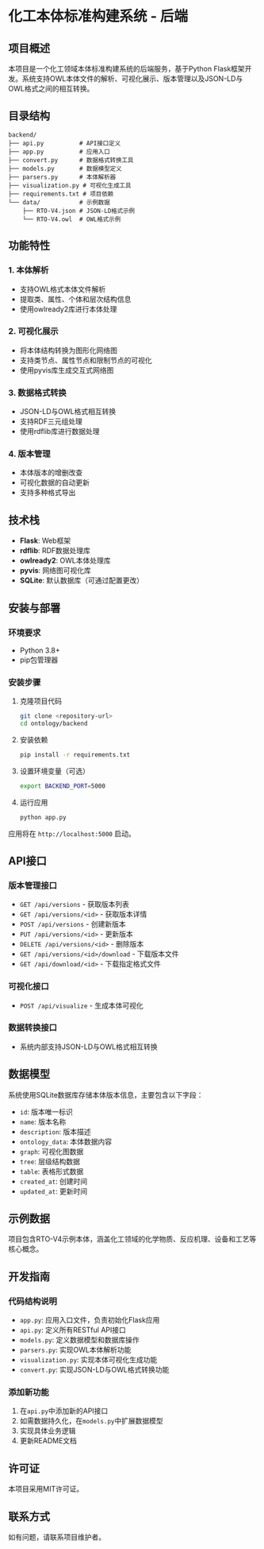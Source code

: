 # 化工本体标准构建系统 - 后端

## 项目概述

本项目是一个化工领域本体标准构建系统的后端服务，基于Python Flask框架开发。系统支持OWL本体文件的解析、可视化展示、版本管理以及JSON-LD与OWL格式之间的相互转换。

## 目录结构

```
backend/
├── api.py          # API接口定义
├── app.py          # 应用入口
├── convert.py      # 数据格式转换工具
├── models.py       # 数据模型定义
├── parsers.py      # 本体解析器
├── visualization.py # 可视化生成工具
├── requirements.txt # 项目依赖
└── data/           # 示例数据
    ├── RTO-V4.json # JSON-LD格式示例
    └── RTO-V4.owl  # OWL格式示例
```

## 功能特性

### 1. 本体解析
- 支持OWL格式本体文件解析
- 提取类、属性、个体和层次结构信息
- 使用owlready2库进行本体处理

### 2. 可视化展示
- 将本体结构转换为图形化网络图
- 支持类节点、属性节点和限制节点的可视化
- 使用pyvis库生成交互式网络图

### 3. 数据格式转换
- JSON-LD与OWL格式相互转换
- 支持RDF三元组处理
- 使用rdflib库进行数据处理

### 4. 版本管理
- 本体版本的增删改查
- 可视化数据的自动更新
- 支持多种格式导出

## 技术栈

- **Flask**: Web框架
- **rdflib**: RDF数据处理库
- **owlready2**: OWL本体处理库
- **pyvis**: 网络图可视化库
- **SQLite**: 默认数据库（可通过配置更改）

## 安装与部署

### 环境要求

- Python 3.8+
- pip包管理器

### 安装步骤

1. 克隆项目代码
   ```bash
   git clone <repository-url>
   cd ontology/backend
   ```

2. 安装依赖
   ```bash
   pip install -r requirements.txt
   ```

3. 设置环境变量（可选）
   ```bash
   export BACKEND_PORT=5000
   ```

4. 运行应用
   ```bash
   python app.py
   ```

应用将在 `http://localhost:5000` 启动。

## API接口

### 版本管理接口

- `GET /api/versions` - 获取版本列表
- `GET /api/versions/<id>` - 获取版本详情
- `POST /api/versions` - 创建新版本
- `PUT /api/versions/<id>` - 更新版本
- `DELETE /api/versions/<id>` - 删除版本
- `GET /api/versions/<id>/download` - 下载版本文件
- `GET /api/download/<id>` - 下载指定格式文件

### 可视化接口

- `POST /api/visualize` - 生成本体可视化

### 数据转换接口

- 系统内部支持JSON-LD与OWL格式相互转换

## 数据模型

系统使用SQLite数据库存储本体版本信息，主要包含以下字段：
- `id`: 版本唯一标识
- `name`: 版本名称
- `description`: 版本描述
- `ontology_data`: 本体数据内容
- `graph`: 可视化图数据
- `tree`: 层级结构数据
- `table`: 表格形式数据
- `created_at`: 创建时间
- `updated_at`: 更新时间

## 示例数据

项目包含RTO-V4示例本体，涵盖化工领域的化学物质、反应机理、设备和工艺等核心概念。

## 开发指南

### 代码结构说明

- `app.py`: 应用入口文件，负责初始化Flask应用
- `api.py`: 定义所有RESTful API接口
- `models.py`: 定义数据模型和数据库操作
- `parsers.py`: 实现OWL本体解析功能
- `visualization.py`: 实现本体可视化生成功能
- `convert.py`: 实现JSON-LD与OWL格式转换功能

### 添加新功能

1. 在`api.py`中添加新的API接口
2. 如需数据持久化，在`models.py`中扩展数据模型
3. 实现具体业务逻辑
4. 更新README文档

## 许可证

本项目采用MIT许可证。

## 联系方式

如有问题，请联系项目维护者。